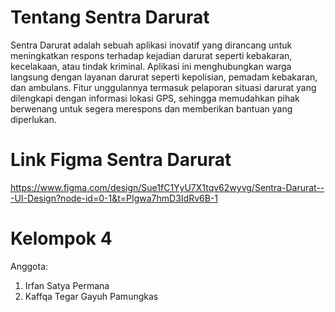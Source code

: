 # Tentang Sentra Darurat
Sentra Darurat adalah sebuah aplikasi inovatif yang dirancang untuk meningkatkan respons terhadap kejadian darurat seperti kebakaran, kecelakaan, atau tindak kriminal. Aplikasi ini menghubungkan warga langsung dengan layanan darurat seperti kepolisian, pemadam kebakaran, dan ambulans. Fitur unggulannya termasuk pelaporan situasi darurat yang dilengkapi dengan informasi lokasi GPS, sehingga memudahkan pihak berwenang untuk segera merespons dan memberikan bantuan yang diperlukan.

# Link Figma Sentra Darurat
https://www.figma.com/design/Sue1fC1YyU7X1tqv62wyvg/Sentra-Darurat---UI-Design?node-id=0-1&t=PIgwa7hmD3IdRv6B-1

# Kelompok 4
Anggota:

  1. Irfan Satya Permana
  2. Kaffqa Tegar Gayuh Pamungkas
